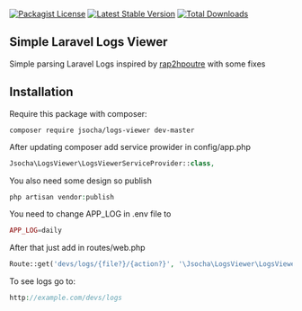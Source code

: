 [![Packagist License](https://poser.pugx.org/jsocha/logs-viewer/license.png)](http://choosealicense.com/licenses/mit/)
[![Latest Stable Version](https://poser.pugx.org/jsocha/logs-viewer/version.png)](https://packagist.org/packages/jsocha/logs-viewer)
[![Total Downloads](https://poser.pugx.org/jsocha/logs-viewer/d/total.png)](https://packagist.org/packages/jsocha/logs-viewer)

## Simple Laravel Logs Viewer
Simple parsing Laravel Logs inspired by <a href="https://github.com/rap2hpoutre/laravel-log-viewer">rap2hpoutre</a> with some fixes

## Installation

Require this package with composer:

```shell
composer require jsocha/logs-viewer dev-master
```

After updating composer add service prowider in config/app.php


```php
Jsocha\LogsViewer\LogsViewerServiceProvider::class,
```

You also need some design so publish
```php 
php artisan vendor:publish
```

You need to change APP_LOG in .env file to 
```php 
APP_LOG=daily
```


After that just add in routes/web.php

```php 
Route::get('devs/logs/{file?}/{action?}', '\Jsocha\LogsViewer\LogsViewerController@index')->name('logs.viewer');
```

To see logs go to:

```php 
http://example.com/devs/logs
```
